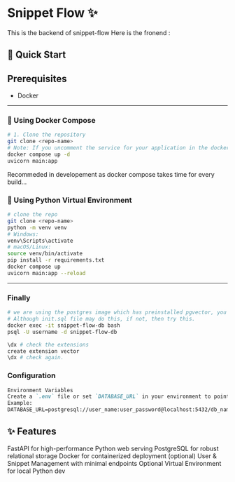 # Snippet Flow :sparkles:

This is the backend of snippet-flow 
Here is the fronend : 

## :rocket: Quick Start

## Prerequisites
- Docker
---

### :whale: Using Docker Compose
```bash
# 1. Clone the repository
git clone <repo-name>
# Note: If you uncomment the service for your application in the docker-compose.yml, you can skip the manual Python setup entirely. To continue with the current setup uncomment the backend service in docker compose.
docker compose up -d
uvicorn main:app
```

Recommeded in developement as docker compose takes time for every build...
### :snake: Using Python Virtual Environment
```bash
# clone the repo 
git clone <repo-name>
python -m venv venv
# Windows:
venv\Scripts\activate
# macOS/Linux:
source venv/bin/activate
pip install -r requirements.txt
docker compose up
uvicorn main:app --reload
```
---
### Finally
```bash
# we are using the postgres image which has preinstalled pgvector, you we need to add the extension to the every database we will use. 
# Although init.sql file may do this, if not, then try this.
docker exec -it snippet-flow-db bash 
psql -U username -d snippet-flow-db

\dx # check the extensions
create extension vector
\dx # check again.
```

### Configuration
```markdown
Environment Variables
Create a `.env` file or set `DATABASE_URL` in your environment to point to your database.  
Example:
DATABASE_URL=postgresql://user_name:user_password@localhost:5432/db_name
```

## :sparkles: Features
FastAPI for high-performance Python web serving
PostgreSQL for robust relational storage
Docker for containerized deployment (optional)
User & Snippet Management with minimal endpoints
Optional Virtual Environment for local Python dev